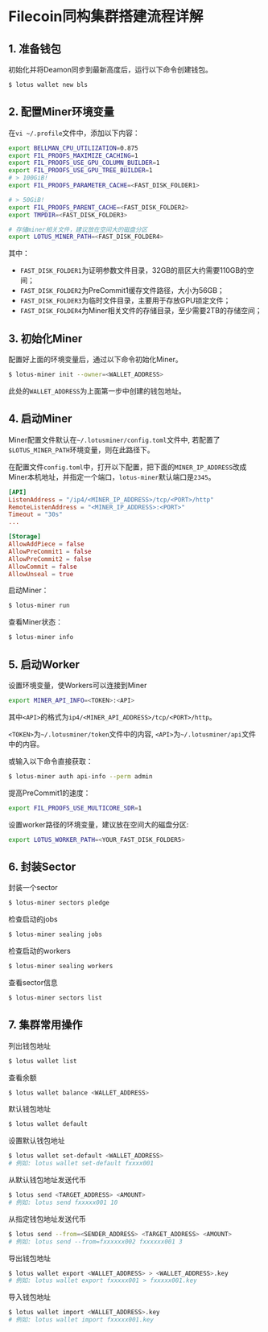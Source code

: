 # Filecoin同构集群搭建流程详解

## 1. 准备钱包
初始化并将Deamon同步到最新高度后，运行以下命令创建钱包。
```sh
$ lotus wallet new bls
```

## 2. 配置Miner环境变量
在`vi ~/.profile`文件中，添加以下内容：
```sh
export BELLMAN_CPU_UTILIZATION=0.875
export FIL_PROOFS_MAXIMIZE_CACHING=1
export FIL_PROOFS_USE_GPU_COLUMN_BUILDER=1
export FIL_PROOFS_USE_GPU_TREE_BUILDER=1
# > 100GiB!
export FIL_PROOFS_PARAMETER_CACHE=<FAST_DISK_FOLDER1>

# > 50GiB!
export FIL_PROOFS_PARENT_CACHE=<FAST_DISK_FOLDER2>
export TMPDIR=<FAST_DISK_FOLDER3>

# 存储miner相关文件，建议放在空间大的磁盘分区
export LOTUS_MINER_PATH=<FAST_DISK_FOLDER4>
```
其中：
- `FAST_DISK_FOLDER1`为证明参数文件目录，32GB的扇区大约需要110GB的空间；
- `FAST_DISK_FOLDER2`为PreCommit1缓存文件路径，大小为56GB；
- `FAST_DISK_FOLDER3`为临时文件目录，主要用于存放GPU锁定文件；
- `FAST_DISK_FOLDER4`为Miner相关文件的存储目录，至少需要2TB的存储空间；

## 3. 初始化Miner
配置好上面的环境变量后，通过以下命令初始化Miner。
```sh
$ lotus-miner init --owner=<WALLET_ADDRESS>
```
此处的`WALLET_ADDRESS`为上面第一步中创建的钱包地址。

## 4. 启动Miner
Miner配置文件默认在`~/.lotusminer/config.toml`文件中, 若配置了`$LOTUS_MINER_PATH`环境变量，则在此路径下。

在配置文件`config.toml`中，打开以下配置，把下面的`MINER_IP_ADDRESS`改成Miner本机地址，并指定一个端口，`lotus-miner`默认端口是`2345`。
```toml
[API]
ListenAddress = "/ip4/<MINER_IP_ADDRESS>/tcp/<PORT>/http"
RemoteListenAddress = "<MINER_IP_ADDRESS>:<PORT>"
Timeout = "30s"
...

[Storage]
AllowAddPiece = false
AllowPreCommit1 = false
AllowPreCommit2 = false
AllowCommit = false
AllowUnseal = true
```

启动Miner：
```sh
$ lotus-miner run
```
查看Miner状态：
```sh
$ lotus-miner info
```

## 5. 启动Worker
设置环境变量，使Workers可以连接到Miner

```sh
export MINER_API_INFO=<TOKEN>:<API>
```
其中`<API>`的格式为`ip4/<MINER_API_ADDRESS>/tcp/<PORT>/http`。

`<TOKEN>`为`~/.lotusminer/token`文件中的内容, `<API>`为`~/.lotusminer/api`文件中的内容。

或输入以下命令直接获取：
```sh
$ lotus-miner auth api-info --perm admin
```

提高PreCommit1的速度：
```sh
export FIL_PROOFS_USE_MULTICORE_SDR=1
```

设置worker路径的环境变量，建议放在空间大的磁盘分区:
```sh
export LOTUS_WORKER_PATH=<YOUR_FAST_DISK_FOLDER5> 
```

## 6. 封装Sector
封装一个sector
```sh
$ lotus-miner sectors pledge
```

检查启动的jobs
```sh
$ lotus-miner sealing jobs
```

检查启动的workers
```sh
$ lotus-miner sealing workers
```

查看sector信息
```sh
$ lotus-miner sectors list
```

## 7. 集群常用操作
列出钱包地址
```sh
$ lotus wallet list
```

查看余额
```sh
$ lotus wallet balance <WALLET_ADDRESS>
```

默认钱包地址
```sh
$ lotus wallet default
```

设置默认钱包地址
```sh
$ lotus wallet set-default <WALLET_ADDRESS>
# 例如: lotus wallet set-default fxxxx001
```

从默认钱包地址发送代币
```sh
$ lotus send <TARGET_ADDRESS> <AMOUNT>
# 例如: lotus send fxxxxx001 10
```

从指定钱包地址发送代币
```sh
$ lotus send --from=<SENDER_ADDRESS> <TARGET_ADDRESS> <AMOUNT>
# 例如: lotus send --from=fxxxxxx002 fxxxxxx001 3
```

导出钱包地址
```sh
$ lotus wallet export <WALLET_ADDRESS> > <WALLET_ADDRESS>.key
# 例如: lotus wallet export fxxxxx001 > fxxxxx001.key
```

导入钱包地址
```sh
$ lotus wallet import <WALLET_ADDRESS>.key
# 例如: lotus wallet import fxxxxx001.key
```